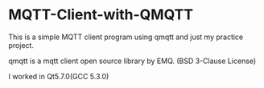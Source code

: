 # MQTT-Client-with-QMQTT

This is a simple MQTT client program using qmqtt and just my practice project.

qmqtt is a mqtt client open source library by EMQ. (BSD 3-Clause License)

I worked in Qt5.7.0(GCC 5.3.0)
